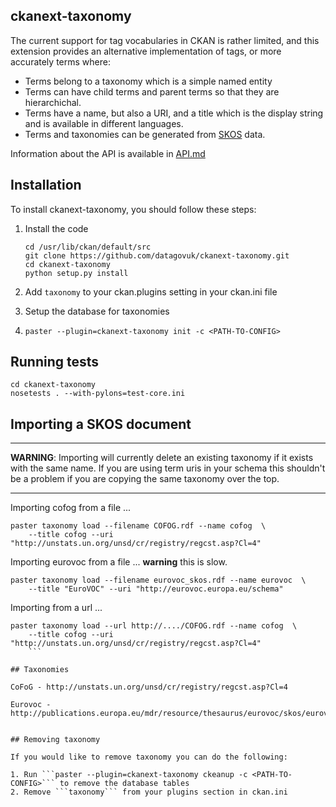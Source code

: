 ## ckanext-taxonomy

The current support for tag vocabularies in CKAN is rather limited, and this extension provides an alternative implementation of tags, or more accurately terms where:

* Terms belong to a taxonomy which is a simple named entity
* Terms can have child terms and parent terms so that they are hierarchichal.
* Terms have a name, but also a URI, and a title which is the display string and is available in different languages.
* Terms and taxonomies can be generated from [SKOS](http://www.w3.org/2004/02/skos/specs) data.

Information about the API is available in [API.md](API.md)

## Installation

To install ckanext-taxonomy, you should follow these steps:

1. Install the code

    ```
    cd /usr/lib/ckan/default/src
    git clone https://github.com/datagovuk/ckanext-taxonomy.git
    cd ckanext-taxonomy
    python setup.py install 
    ```

2. Add ```taxonomy``` to your ckan.plugins setting in your ckan.ini file
3. Setup the database for taxonomies
4. 
    ```
    paster --plugin=ckanext-taxonomy init -c <PATH-TO-CONFIG>
    ```


## Running tests

```
cd ckanext-taxonomy
nosetests . --with-pylons=test-core.ini 
```

## Importing a SKOS document

----

**WARNING**: Importing will currently delete an existing taxonomy if it exists with the same name.  If you are using term uris in your schema this shouldn't be a problem if you are copying the same taxonomy over the top.

----

Importing cofog from a file ...

```
paster taxonomy load --filename COFOG.rdf --name cofog  \
    --title cofog --uri "http://unstats.un.org/unsd/cr/registry/regcst.asp?Cl=4"
```

Importing eurovoc from a file ... **warning** this is slow.

```
paster taxonomy load --filename eurovoc_skos.rdf --name eurovoc  \
    --title "EuroVOC" --uri "http://eurovoc.europa.eu/schema"
```


Importing from a url ...

```
paster taxonomy load --url http://..../COFOG.rdf --name cofog  \
    --title cofog --uri "http://unstats.un.org/unsd/cr/registry/regcst.asp?Cl=4"
    ```

## Taxonomies 

CoFoG - http://unstats.un.org/unsd/cr/registry/regcst.asp?Cl=4

Eurovoc - http://publications.europa.eu/mdr/resource/thesaurus/eurovoc/skos/eurovoc_skos.zip


## Removing taxonomy

If you would like to remove taxonomy you can do the following:

1. Run ```paster --plugin=ckanext-taxonomy ckeanup -c <PATH-TO-CONFIG>``` to remove the database tables
2. Remove ```taxonomy``` from your plugins section in ckan.ini